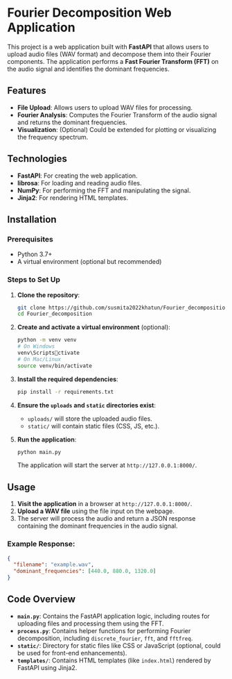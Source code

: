 
# Fourier Decomposition Web Application

This project is a web application built with **FastAPI** that allows users to upload audio files (WAV format) and decompose them into their Fourier components. The application performs a **Fast Fourier Transform (FFT)** on the audio signal and identifies the dominant frequencies.

## Features
- **File Upload**: Allows users to upload WAV files for processing.
- **Fourier Analysis**: Computes the Fourier Transform of the audio signal and returns the dominant frequencies.
- **Visualization**: (Optional) Could be extended for plotting or visualizing the frequency spectrum.

## Technologies
- **FastAPI**: For creating the web application.
- **librosa**: For loading and reading audio files.
- **NumPy**: For performing the FFT and manipulating the signal.
- **Jinja2**: For rendering HTML templates.

## Installation

### Prerequisites
- Python 3.7+
- A virtual environment (optional but recommended)

### Steps to Set Up

1. **Clone the repository**:
   ```bash
   git clone https://github.com/susmita2022khatun/Fourier_decomposition.git
   cd Fourier_decomposition
   ```

2. **Create and activate a virtual environment** (optional):
   ```bash
   python -m venv venv
   # On Windows
   venv\Scriptsctivate
   # On Mac/Linux
   source venv/bin/activate
   ```

3. **Install the required dependencies**:
   ```bash
   pip install -r requirements.txt
   ```

4. **Ensure the `uploads` and `static` directories exist**:
   - `uploads/` will store the uploaded audio files.
   - `static/` will contain static files (CSS, JS, etc.).

5. **Run the application**:
   ```bash
   python main.py
   ```

   The application will start the server at `http://127.0.0.1:8000/`.

## Usage

1. **Visit the application** in a browser at `http://127.0.0.1:8000/`.
2. **Upload a WAV file** using the file input on the webpage.
3. The server will process the audio and return a JSON response containing the dominant frequencies in the audio signal.

### Example Response:
```json
{
  "filename": "example.wav",
  "dominant_frequencies": [440.0, 880.0, 1320.0]
}
```

## Code Overview

- **`main.py`**: Contains the FastAPI application logic, including routes for uploading files and processing them using the FFT.
- **`process.py`**: Contains helper functions for performing Fourier decomposition, including `discrete_fourier`, `fft`, and `fftfreq`.
- **`static/`**: Directory for static files like CSS or JavaScript (optional, could be used for front-end enhancements).
- **`templates/`**: Contains HTML templates (like `index.html`) rendered by FastAPI using Jinja2.

